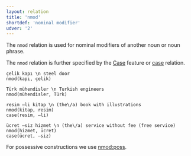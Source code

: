 ```yaml
---
layout: relation
title: 'nmod'
shortdef: 'nominal modifier'
udver: '2'
---
```


The `nmod` relation is used for nominal modifiers
of another noun or noun phrase.

The `nmod` relation is further specified by
the [Case](tr-feat/Case) feature or [case]() relation.

~~~ sdparse
çelik kapı \n steel door
nmod(kapı, çelik)
~~~

~~~ sdparse
Türk mühendisler \n Turkish engineers
nmod(mühendisler, Türk)
~~~

~~~ sdparse
resim –li kitap \n (the\/a) book with illustrations
nmod(kitap, resim)
case(resim, –li)
~~~

~~~ sdparse
ücret –siz hizmet \n (the\/a) service without fee (free service)
nmod(hizmet, ücret)
case(ücret, –siz)
~~~

For possessive constructions we use [nmod:poss](nmod-poss).
<!-- Interlanguage links updated Po 6. listopadu 2023, 21:43:03 CET -->
